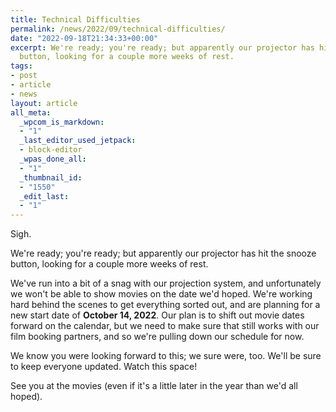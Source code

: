 ```yaml
---
title: Technical Difficulties
permalink: /news/2022/09/technical-difficulties/
date: "2022-09-18T21:34:33+00:00"
excerpt: We're ready; you're ready; but apparently our projector has hit the snooze
  button, looking for a couple more weeks of rest.
tags:
- post
- article
- news
layout: article
all_meta:
  _wpcom_is_markdown:
  - "1"
  _last_editor_used_jetpack:
  - block-editor
  _wpas_done_all:
  - "1"
  _thumbnail_id:
  - "1550"
  _edit_last:
  - "1"
---
```


Sigh.

We're ready; you're ready; but apparently our projector has hit the snooze button, looking for a couple more weeks of rest.

We've run into a bit of a snag with our projection system, and unfortunately we won't be able to show movies on the date we'd hoped. We're working hard behind the scenes to get everything sorted out, and are planning for a new start date of **October 14, 2022**. Our plan is to shift out movie dates forward on the calendar, but we need to make sure that still works with our film booking partners, and so we're pulling down our schedule for now.

We know you were looking forward to this; we sure were, too. We'll be sure to keep everyone updated. Watch this space!

See you at the movies (even if it's a little later in the year than we'd all hoped).